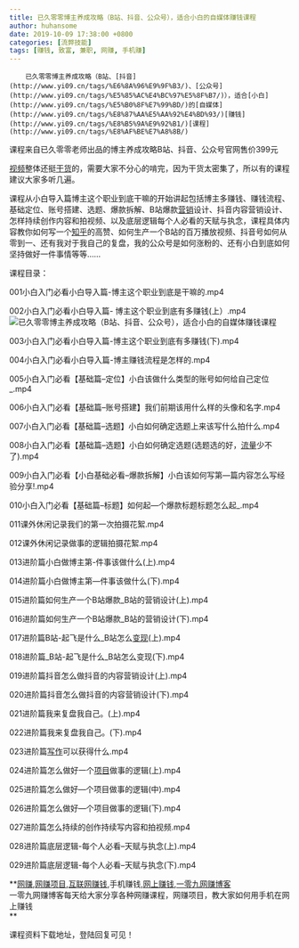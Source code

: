 ```yaml
---
title: 已久零零博主养成攻略（B站、抖音、公众号），适合小白的自媒体赚钱课程
author: huhansome
date: 2019-10-09 17:38:00 +0800
categories: [流弊技能]
tags: [赚钱, 致富, 兼职, 网赚, 手机赚]
---
```



        已久零零博主养成攻略（B站、[抖音](http://www.yi09.cn/tags/%E6%8A%96%E9%9F%B3/)、[公众号](http://www.yi09.cn/tags/%E5%85%AC%E4%BC%97%E5%8F%B7/)），适合[小白](http://www.yi09.cn/tags/%E5%B0%8F%E7%99%BD/)的[自媒体](http://www.yi09.cn/tags/%E8%87%AA%E5%AA%92%E4%BD%93/)[赚钱](http://www.yi09.cn/tags/%E8%B5%9A%E9%92%B1/)[课程](http://www.yi09.cn/tags/%E8%AF%BE%E7%A8%8B/)

课程来自已久零零老师出品的博主养成攻略B站、抖音、公众号官网售价399元

[视频](http://www.yi09.cn/tags/shipin/)整体还挺[干货](http://www.yi09.cn/tags/ganhuo/)的，需要大家不分心的啃完，因为干货太密集了，所以有的课程建议大家多听几遍。

课程从小白导入篇博主这个职业到底干嘛的开始讲起包括博主多赚钱、赚钱流程、基础定位、账号搭建、选题、爆款拆解、B站爆款[营销](http://www.yi09.cn/tags/%E8%90%A5%E9%94%80/)设计、抖音内容营销设计、怎样持续创作内容和拍视频、以及底层逻辑每个人必看的天赋与执念，课程具体内容教你如何写一个[知乎](http://www.yi09.cn/tags/%E7%9F%A5%E4%B9%8E/)的高赞、如何生产一个B站的百万播放视频、抖音号如何从零到一、还有我对于我自己的复盘，我的公众号是如何涨粉的、还有小白到底如何坚持做好一件事情等等……

课程目录：

001小白入门必看小白导入篇-博主这个职业到底是干嘛的.mp4

002小白入门必看小白导入篇-
博主这个职业到底有多赚钱(上）.mp4![已久零零博主养成攻略（B站、抖音、公众号），适合小白的自媒体赚钱课程](http://www.yi09.cn/zb_users/upload/2022/01/20220108215716164165023629525.jpeg)

003小白入门必看小白导入篇-博主这个职业到底有多赚钱(下).mp4

004小白入门必看小白导入篇-博主赚钱流程是怎样的.mp4

005小白入门必看【基础篇–定位】小白该做什么类型的账号如何给自己定位_.mp4

006小白入门必看【基础篇–账号搭建】我们前期该用什么样的头像和名字.mp4

007小白入门必看【基础篇–选题】小白如何确定选题上来该写什么拍什么.mp4

008小白入门必看【基础篇–选题】小白如何确定选题(选题选的好，[流量](http://www.yi09.cn/tags/%E6%B5%81%E9%87%8F/)少不了).mp4

009小白入门必看【小白基础必看–爆款拆解】小白该如何写第—篇内容怎么写经验分享!.mp4

010小白入门必看【基础篇–标题】如何起—个爆款标题标题怎么起_.mp4

011课外休闲记录我们的第一次拍摄花絮.mp4

012课外休闲记录做事的逻辑拍摄花絮.mp4

013进阶篇小白做博主第-件事该做什么(上).mp4

014进阶篇小白做博主第—件事该做什么(下).mp4

015进阶篇如何生产一个B站爆款_B站的营销设计(上).mp4

016进阶篇如何生产一个B站爆款_B站的营销设计(下).mp4

017进阶篇B站-起飞是什么_B站怎么[变现](http://www.yi09.cn/tags/%E5%8F%98%E7%8E%B0/)(上).mp4

018进阶篇_B站-起飞是什么_B站怎么变现(下).mp4

019进阶篇抖音怎么做抖音的内容营销设计(上).mp4

020进阶篇抖音怎么做抖音的内容营销设计(下).mp4

021进阶篇我来复盘我自己。(上).mp4

022进阶篇我来复盘我自己。(下).mp4

023进阶篇[写作](http://www.yi09.cn/tags/%E5%86%99%E4%BD%9C/)可以获得什么.mp4

024进阶篇怎么做好一个[项目](http://www.yi09.cn/tags/%E9%A1%B9%E7%9B%AE/)做事的逻辑(上).mp4

025进阶篇怎么做好—个项目做事的逻辑(中).mp4

026进阶篇怎么做好—个项目做事的逻辑(下).mp4

027进阶篇怎么持续的创作持续写内容和拍视频.mp4

028进阶篇底层逻辑-每个人必看–天赋与执念(上).mp4

029进阶篇底层逻辑-每个人必看–天赋与执念(下).mp4

  

  
  
  
  
  
  
  
  
**[网赚](http://www.yi09.cn/tags/%E7%BD%91%E8%B5%9A/),[网赚项目](http://www.yi09.cn/tags/%E7%BD%91%E8%B5%9A%E9%A1%B9%E7%9B%AE/),[互联网赚钱](http://www.yi09.cn/tags/%E4%BA%92%E8%81%94%E7%BD%91%E8%B5%9A%E9%92%B1/),手机赚钱,[网上赚钱](http://www.yi09.cn/tags/%E7%BD%91%E4%B8%8A%E8%B5%9A%E9%92%B1/),[一零九网赚博客](http://www.yi09.cn/tags/%E4%B8%80%E9%9B%B6%E4%B9%9D%E7%BD%91%E8%B5%9A%E5%8D%9A%E5%AE%A2/)  
一零九网赚博客每天给大家分享各种网赚课程，网赚项目，教大家如何用手机在网上赚钱  
**  
  
  

课程资料下载地址，登陆回复可见！


